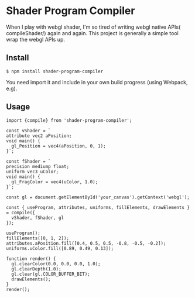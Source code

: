 # Shader Program Compiler

When I play with webgl shader, I'm so tired of writing webgl native APIs( compileShader/) again and again. This project is generally a simple tool wrap the webgl APIs up.

## Install

```
$ npm install shader-program-compiler
```

You need import it and include in your own build progress (using Webpack, e.g).

## Usage

```
import {compile} from 'shader-program-compiler';

const vShader = `
attribute vec2 aPosition;
void main() {
  gl_Position = vec4(aPosition, 0, 1);
}`;

const fShader = `
precision mediump float;
uniform vec3 uColor;
void main() {
  gl_FragColor = vec4(uColor, 1.0);
}`;

const gl = document.getElementById('your_canvas').getContext('webgl');

const { useProgram, attributes, uniforms, fillElements, drawElements } = compile({
  vShader, fShader, gl
});

useProgram();
fillElements([0, 1, 2]);
attributes.aPosition.fill([0.4, 0.5, 0.5, -0.8, -0.5, -0.2]);
uniforms.uColor.fill([0.89, 0.49, 0.13]);

function render() {
  gl.clearColor(0.0, 0.0, 0.0, 1.0);
  gl.clearDepth(1.0);
  gl.clear(gl.COLOR_BUFFER_BIT);
  drawElements();
}
render();
```